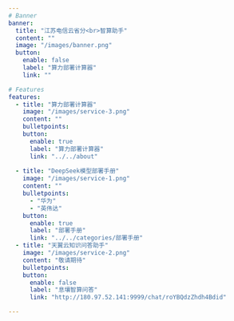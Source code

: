 ```yaml
---
# Banner
banner:
  title: "江苏电信云省分<br>智算助手"
  content: ""
  image: "/images/banner.png"
  button:
    enable: false
    label: "算力部署计算器"
    link: ""

# Features
features:
  - title: "算力部署计算器"
    image: "/images/service-3.png"
    content: ""
    bulletpoints:
    button:
      enable: true
      label: "算力部署计算器"
      link: "../../about"
    
  - title: "DeepSeek模型部署手册"
    image: "/images/service-1.png"
    content: ""
    bulletpoints:
      - "华为"
      - "英伟达"
    button:
      enable: true
      label: "部署手册"
      link: "../../categories/部署手册"
  - title: "天翼云知识问答助手"
    image: "/images/service-2.png"
    content: "敬请期待"
    bulletpoints:
    button:
      enable: false
      label: "息壤智算问答"
      link: "http://180.97.52.141:9999/chat/roYBQdzZhdh4Bdid"

---
```

